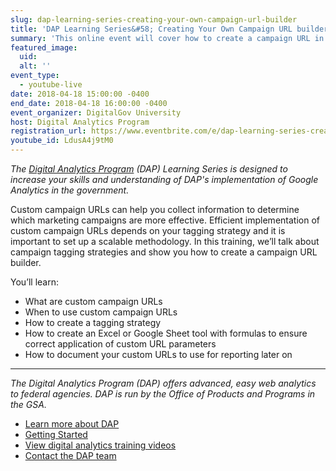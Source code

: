 ```yaml
---
slug: dap-learning-series-creating-your-own-campaign-url-builder
title: 'DAP Learning Series&#58; Creating Your Own Campaign URL builder'
summary: 'This online event will cover how to create a campaign URL in Google Analtyics and how to effectively implement it&#46;'
featured_image:
  uid:
  alt: ''
event_type:
  - youtube-live
date: 2018-04-18 15:00:00 -0400
end_date: 2018-04-18 16:00:00 -0400
event_organizer: DigitalGov University
host: Digital Analytics Program
registration_url: https://www.eventbrite.com/e/dap-learning-series-creating-your-own-campaign-url-builder-registration-42546399426
youtube_id: LdusA4j9tM0
---
```


_The [Digital Analytics Program](https://www.digitalgov.gov/services/dap/) (DAP) Learning Series is designed to increase your skills and understanding of DAP's implementation of Google Analytics in the government._

Custom campaign URLs can help you collect information to determine which marketing campaigns are more effective. Efficient implementation of custom campaign URLs depends on your tagging strategy and it is important to set up a scalable methodology. In this training, we’ll talk about campaign tagging strategies and show you how to create a campaign URL builder.

You’ll learn:

- What are custom campaign URLs
- When to use custom campaign URLs
- How to create a tagging strategy
- How to create an Excel or Google Sheet tool with formulas to ensure correct application of custom URL parameters
- How to document your custom URLs to use for reporting later on

---

_The Digital Analytics Program (DAP) offers advanced, easy web analytics to federal agencies. DAP is run by the Office of Products and Programs in the GSA._

- [Learn more about DAP](https://www.digitalgov.gov/services/dap/)
- [Getting Started](https://github.com/digital-analytics-program/gov-wide-code)
- [View digital analytics training videos](https://www.youtube.com/playlist?list=PLd9b-GuOJ3nFwlyvLFUtmDpYFKezhot8P)
- [Contact the DAP team](mailto:dap@support.digitalgov.gov)
